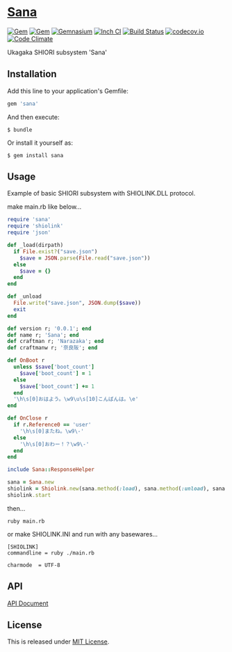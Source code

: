 # [Sana](https://github.com/Narazaka/sana)

[![Gem](https://img.shields.io/gem/v/sana.svg)](https://rubygems.org/gems/sana)
[![Gem](https://img.shields.io/gem/dtv/sana.svg)](https://rubygems.org/gems/sana)
[![Gemnasium](https://gemnasium.com/Narazaka/sana.svg)](https://gemnasium.com/Narazaka/sana)
[![Inch CI](http://inch-ci.org/github/Narazaka/sana.svg)](http://inch-ci.org/github/Narazaka/sana)
[![Build Status](https://travis-ci.org/Narazaka/sana.svg)](https://travis-ci.org/Narazaka/sana)
[![codecov.io](https://codecov.io/github/Narazaka/sana/coverage.svg?branch=master)](https://codecov.io/github/Narazaka/sana?branch=master)
[![Code Climate](https://codeclimate.com/github/Narazaka/sana/badges/gpa.svg)](https://codeclimate.com/github/Narazaka/sana)

Ukagaka SHIORI subsystem 'Sana'

## Installation

Add this line to your application's Gemfile:

```ruby
gem 'sana'
```

And then execute:

    $ bundle

Or install it yourself as:

    $ gem install sana

## Usage

Example of basic SHIORI subsystem with SHIOLINK.DLL protocol.

make main.rb like below...

```ruby
require 'sana'
require 'shiolink'
require 'json'

def _load(dirpath)
  if File.exist?("save.json")
    $save = JSON.parse(File.read("save.json"))
  else
    $save = {}
  end
end

def _unload
  File.write("save.json", JSON.dump($save))
  exit
end

def version r; '0.0.1'; end
def name r; 'Sana'; end
def craftman r; 'Narazaka'; end
def craftmanw r; '奈良阪'; end

def OnBoot r
  unless $save['boot_count']
    $save['boot_count'] = 1
  else
    $save['boot_count'] += 1
  end
  '\h\s[0]おはよう。\w9\u\s[10]こんばんは。\e'
end

def OnClose r
  if r.Reference0 == 'user'
    '\h\s[0]またね。\w9\-'
  else
    '\h\s[0]おわー！？\w9\-'
  end
end

include Sana::ResponseHelper

sana = Sana.new
shiolink = Shiolink.new(sana.method(:load), sana.method(:unload), sana.method(:request))
shiolink.start
```

then...

```
ruby main.rb
```

or make SHIOLINK.INI and run with any basewares...

```
[SHIOLINK]
commandline = ruby ./main.rb

charmode  = UTF-8
```

## API

[API Document](http://www.rubydoc.info/github/Narazaka/sana)

## License

This is released under [MIT License](http://narazaka.net/license/MIT?2016).
